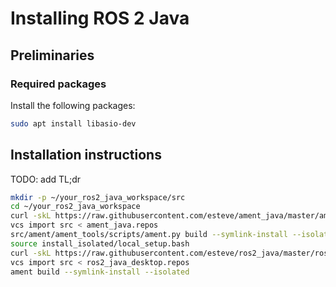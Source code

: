 # Installing ROS 2 Java

## Preliminaries

### Required packages
Install the following packages:
```bash
sudo apt install libasio-dev
```

## Installation instructions
TODO: add TL;dr
```bash
mkdir -p ~/your_ros2_java_workspace/src
cd ~/your_ros2_java_workspace
curl -skL https://raw.githubusercontent.com/esteve/ament_java/master/ament_java.repos -o ament_java.repos
vcs import src < ament_java.repos
src/ament/ament_tools/scripts/ament.py build --symlink-install --isolated
source install_isolated/local_setup.bash
curl -skL https://raw.githubusercontent.com/esteve/ros2_java/master/ros2_java_desktop.repos -o ros2_java_desktop.repos
vcs import src < ros2_java_desktop.repos
ament build --symlink-install --isolated
```
